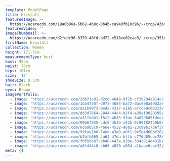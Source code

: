 ```yaml
---
template: ModelPage
title: Kristall
featuredImage: >-
  https://ucarecdn.com/19a0b86a-5b62-4b8c-8b4b-ca940fb10c96/-/crop/436x260/0,54/-/preview/
featuredVideo: ''
imageThumbnail: >-
  https://ucarecdn.com/d2fedc96-8379-40fd-bd72-e518ee02eae3/-/crop/351x383/51,11/-/preview/
firstName: Kristall
collection: Women
height: 171.5cm
measurementType: bust
bust: 95cm
waist: 78cm
hips: 101cm
size: '12'
shoeSize: 8.5cm
hair: Black
eyes: Brown
imagePortfolio:
  - image: 'https://ucarecdn.com/2db71c01-d2c0-4648-9f2b-cf39294a814c/'
  - image: 'https://ucarecdn.com/1ba4750f-d973-4684-ba72-dace98a49d2a/'
  - image: 'https://ucarecdn.com/da1b9973-0eda-4317-a185-afcca9c66323/'
  - image: 'https://ucarecdn.com/dd3d7864-2844-44c4-b2f4-a39af9020395/'
  - image: 'https://ucarecdn.com/a31fdd41-f5c2-4b33-93ae-6a02d6d5fdec/'
  - image: 'https://ucarecdn.com/99b6f935-cdc6-4b3b-a42b-0c86182420b0/'
  - image: 'https://ucarecdn.com/6c69b5c9-466e-4532-a6a1-23c99b17bef3/'
  - image: 'https://ucarecdn.com/99fae1b0-74ed-43a9-a0f1-9e5e4d60bf26/'
  - image: 'https://ucarecdn.com/b2bfb865-4a64-47da-bffb-c776d05cbc78/'
  - image: 'https://ucarecdn.com/f0f88b87-bb40-443a-928e-334c814d431b/'
  - image: 'https://ucarecdn.com/a6fd44c0-cb66-4620-a054-a1baae6cac32/'
meta: {}
---
```


